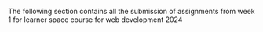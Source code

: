 The following section contains all the submission of assignments from week 1 for learner space course for web development 2024
